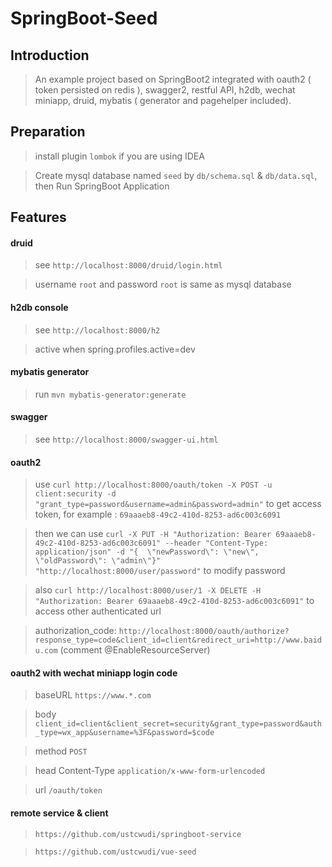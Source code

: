 # SpringBoot-Seed

## Introduction

> An example project based on SpringBoot2 integrated with oauth2 ( token persisted on redis ), swagger2, restful API, h2db, wechat miniapp, druid, mybatis ( generator and pagehelper included).

## Preparation
> install plugin `lombok` if you are using IDEA

> Create mysql database named `seed` by `db/schema.sql` & `db/data.sql`, then Run SpringBoot Application

## Features


#### druid
> see `http://localhost:8000/druid/login.html`

> username `root` and password `root` is same as mysql database

#### h2db console
> see `http://localhost:8000/h2`

> active when spring.profiles.active=dev

#### mybatis generator
> run `mvn mybatis-generator:generate`

#### swagger
> see `http://localhost:8000/swagger-ui.html `

#### oauth2
>use `curl http://localhost:8000/oauth/token -X POST -u client:security -d "grant_type=password&username=admin&password=admin"` to get access token, for example : `69aaaeb8-49c2-410d-8253-ad6c003c6091`

>then we can use `curl -X PUT -H "Authorization: Bearer 69aaaeb8-49c2-410d-8253-ad6c003c6091" --header "Content-Type: application/json" -d "{  \"newPassword\": \"new\",  \"oldPassword\": \"admin\"}" "http://localhost:8000/user/password"` to modify password

>also `curl http://localhost:8000/user/1 -X DELETE -H "Authorization: Bearer 69aaaeb8-49c2-410d-8253-ad6c003c6091"` to access other authenticated url

>authorization_code: `http://localhost:8000/oauth/authorize?response_type=code&client_id=client&redirect_uri=http://www.baidu.com` (comment @EnableResourceServer)

#### oauth2 with wechat miniapp login code
>baseURL `https://www.*.com`

>body `client_id=client&client_secret=security&grant_type=password&auth_type=wx_app&username=%3F&password=$code`

>method `POST`

>head Content-Type `application/x-www-form-urlencoded`

>url `/oauth/token`

#### remote service & client

> `https://github.com/ustcwudi/springboot-service`

> `https://github.com/ustcwudi/vue-seed`
